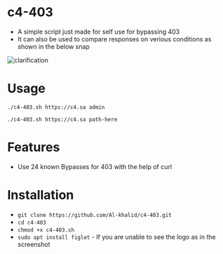 ﻿# c4-403
- A simple script just made for self use for bypassing 403
- It can also be used to compare responses on verious conditions as shown in the below snap

![clarification](https://user-images.githubusercontent.com/92049116/141288354-f1093d7d-b111-4c37-a58a-5913d1587b24.jpg)

# Usage
`./c4-403.sh https://c4.sa admin`

`./c4-403.sh https://c4.sa path-here`

# Features
- Use 24 known Bypasses for 403 with the help of curl

# Installation
   * `git clone https://github.com/Al-khalid/c4-403.git`
   * `cd c4-403`
   * `chmod +x c4-403.sh`
   * `sudo apt install figlet`  - If you are unable to see the logo as in the screenshot
   
